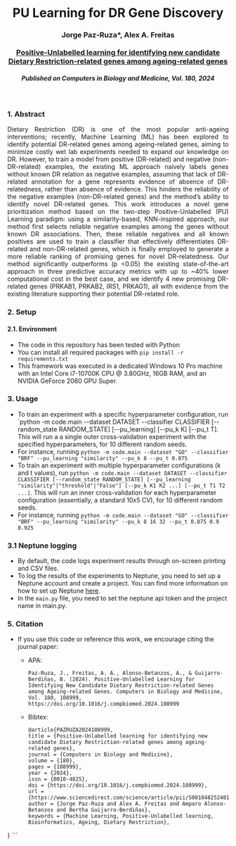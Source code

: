# <div align="center"> PU Learning for DR Gene Discovery </div>

### <div align="center"> Jorge Paz-Ruza*, Alex A. Freitas <br> <br> [Positive-Unlabelled learning for identifying new candidate <br> Dietary Restriction-related genes among ageing-related genes](https://doi.org/10.1016/j.compbiomed.2024.108999) </div>

##### <div align="center"> Published on <b>Computers in Biology and Medicine</b>, Vol. 180, 2024</div>


<br>


### 1. Abstract

<p align="justify"> Dietary Restriction (DR) is one of the most popular anti-ageing interventions; recently, Machine Learning (ML) has been explored to identify potential DR-related genes among ageing-related genes, aiming to minimize costly wet lab experiments needed to expand our knowledge on DR. However, to train a model from positive (DR-related) and negative (non-DR-related) examples, the existing ML approach naively labels genes without known DR relation as negative examples, assuming that lack of DR-related annotation for a gene represents evidence of absence of DR-relatedness, rather than absence of evidence. This hinders the reliability of the negative examples (non-DR-related genes) and the method’s ability to identify novel DR-related genes. This work introduces a novel gene prioritization method based on the two-step Positive-Unlabelled (PU) Learning paradigm: using a similarity-based, KNN-inspired approach, our method first selects reliable negative examples among the genes without known DR associations. Then, these reliable negatives and all known positives are used to train a classifier that effectively differentiates DR-related and non-DR-related genes, which is finally employed to generate a more reliable ranking of promising genes for novel DR-relatedness. Our method significantly outperforms (p &lt;0.05) the existing state-of-the-art approach in three predictive accuracy metrics with up to ~40% lower computational cost in the best case, and we identify 4 new promising DR-related genes (PRKAB1, PRKAB2, IRS1, PRKAG1), all with evidence from the existing literature supporting their potential DR-related role.</p>

### 2. Setup

#### 2.1. Environment
- The code in this repository has been tested with Python
- You can install all required packages with `pip install -r requirements.txt`
- This framework was executed in a dedicated Windows 10 Pro machine with an Intel Core i7-10700K CPU @ 3.80GHz, 16GB RAM, and an NVIDIA GeForce 2060 GPU Super.

### 3. Usage

- To train an experiment with a specific hyperparameter configuration, run `python -m code.main --dataset DATASET --classifier CLASSIFIER [--random_state RANDOM_STATE] [--pu_learning] [--pu_k K] [--pu_t T]. This will run a a single outer cross-validation experiment with the specified hyperparameters, for 10 different random seeds. 
 - For instance, running `python -m code.main --dataset "GO" --classifier "BRF" --pu_learning "similarity" --pu_k 8 --pu_t 0.875`
- To train an experiment with multiple hyperparameter configurations (k and t values), run `python -m code.main --dataset DATASET --classifier CLASSIFIER [--random_state RANDOM_STATE] [--pu_learning "similarity"|"threshold"|"False"] [--pu_k K1 K2 ...] [--pu_t T1 T2 ...]`. This will run an inner cross-validation for each hyperparameter configuration (essentially, a standard 10x5 CV), for 10 different random seeds. 
 - For instance, running `python -m code.main --dataset "GO" --classifier "BRF" --pu_learning "similarity" --pu_k 8 16 32 --pu_t 0.875 0.9 0.925`   

### 3.1 Neptune logging

- By default, the code logs experiment results through on-screen printing and CSV files.
- To log the results of the experiments to Neptune, you need to set up a Neptune account and create a project. You can find more information on how to set up Neptune [here](https://docs.neptune.ai/getting-started/installation).
- In the `main.py` file, you need to set the neptune api token and the project name in main.py.       

### 5. Citation

- If you use this code or reference this work, we encourage citing the journal paper:

  - APA:
    ```
    Paz-Ruza, J., Freitas, A. A., Alonso-Betanzos, A., & Guijarro-Berdiñas, B. (2024). Positive-Unlabelled Learning for Identifying New Candidate Dietary Restriction-related Genes among Ageing-related Genes. Computers in Biology and Medicine, Vol. 180, 108999, https://doi.org/10.1016/j.compbiomed.2024.108999
    ```

  - Bibtex:
    ```
    @article{PAZRUZA2024108999,
    title = {Positive-Unlabelled learning for identifying new candidate Dietary Restriction-related genes among ageing-related genes},
    journal = {Computers in Biology and Medicine},
    volume = {180},
    pages = {108999},
    year = {2024},
    issn = {0010-4825},
    doi = {https://doi.org/10.1016/j.compbiomed.2024.108999},
    url = {https://www.sciencedirect.com/science/article/pii/S0010482524010849},
    author = {Jorge Paz-Ruza and Alex A. Freitas and Amparo Alonso-Betanzos and Bertha Guijarro-Berdiñas},
    keywords = {Machine Learning, Positive-Unlabelled learning, Bioinformatics, Ageing, Dietary Restriction},
}
    ```